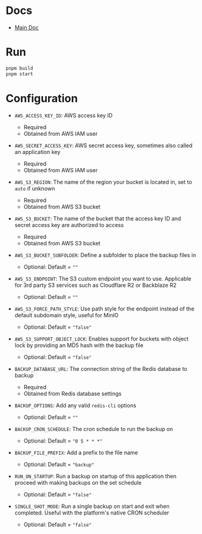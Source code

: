 # Docs

- [Main Doc](../README.md)

# Run

```sh
pnpm build
pnpm start
```

# Configuration

- `AWS_ACCESS_KEY_ID`: AWS access key ID

  - Required
  - Obtained from AWS IAM user

- `AWS_SECRET_ACCESS_KEY`: AWS secret access key, sometimes also called an application key

  - Required
  - Obtained from AWS IAM user

- `AWS_S3_REGION`: The name of the region your bucket is located in, set to `auto` if unknown

  - Required
  - Obtained from AWS S3 bucket

- `AWS_S3_BUCKET`: The name of the bucket that the access key ID and secret access key are authorized to access

  - Required
  - Obtained from AWS S3 bucket

- `AWS_S3_BUCKET_SUBFOLDER`: Define a subfolder to place the backup files in

  - Optional: Default = `""`

- `AWS_S3_ENDPOINT`: The S3 custom endpoint you want to use. Applicable for 3rd party S3 services such as Cloudflare R2 or Backblaze R2

  - Optional: Default = `""`

- `AWS_S3_FORCE_PATH_STYLE`: Use path style for the endpoint instead of the default subdomain style, useful for MinIO

  - Optional: Default = `"false"`

- `AWS_S3_SUPPORT_OBJECT_LOCK`: Enables support for buckets with object lock by providing an MD5 hash with the backup file

  - Optional: Default = `"false"`

- `BACKUP_DATABASE_URL`: The connection string of the Redis database to backup

  - Required
  - Obtained from Redis database settings

- `BACKUP_OPTIONS`: Add any valid `redis-cli` options

  - Optional: Default = `""`

- `BACKUP_CRON_SCHEDULE`: The cron schedule to run the backup on

  - Optional: Default = `"0 5 * * *"`

- `BACKUP_FILE_PREFIX`: Add a prefix to the file name

  - Optional: Default = `"backup"`

- `RUN_ON_STARTUP`: Run a backup on startup of this application then proceed with making backups on the set schedule

  - Optional: Default = `"false"`

- `SINGLE_SHOT_MODE`: Run a single backup on start and exit when completed. Useful with the platform's native CRON scheduler

  - Optional: Default = `"false"`
